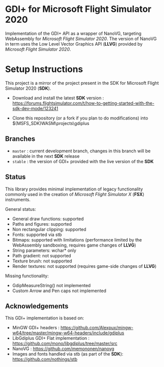 # GDI+ for Microsoft Flight Simulator 2020

Implementation of the GDI+ API as a wrapper of NanoVG, targeting WebAssembly for *Microsoft Flight Simulator 2020*.
The version of NanoVG in term uses the Low Level Vector Graphics API (**LLVG**) provided by *Microsoft Flight Simulator 2020*.

# Setup Instructions

This project is a mirror of the project present in the SDK for Microsoft Flight Simulator 2020 (**SDK**). 

* Download and install the latest **SDK** version : https://forums.flightsimulator.com/t/how-to-getting-started-with-the-sdk-dev-mode/123241

* Clone this repository (or a fork if you plan to do modifications) into $(MSFS_SDK)WASM\projects\gdiplus 

## Branches

* `master` : current development branch, changes in this branch will be available in the next **SDK** release
* `stable` : the version of GDI+ provided with the live version of the **SDK**

## Status

This library provides minimal implementation of legacy functionality commonly used in the creation of 
*Microsoft Flight Simulator X* (**FSX**) instruments. 

General status:
* General draw functions: supported
* Paths and figures: supported
* Non rectangular clipping: supported
* Fonts: supported via stb
* Bitmaps: supported with limitations (performance limited by the WebAssembly sandboxing, requires game changes of **LLVG**)
* String parameters: wchar* only
* Path gradient: not supported
* Texture brush: not supported
* Render textures: not supported (requires game-side changes of **LLVG**)

Missing functionality:
* GdipMeasureString() not implemented
* Custom Arrow and Pen caps not implemented

## Acknowledgements

This GDI+ implementation is based on:
* MinGW GDI+ headers : https://github.com/Alexpux/mingw-w64/tree/master/mingw-w64-headers/include/gdiplus
* LibGdiplus GDI+ Flat implementation : https://github.com/mono/libgdiplus/tree/master/src
* NanoVG : https://github.com/memononen/nanovg
* Images and fonts handled via stb (as part of the **SDK**): https://github.com/nothings/stb
